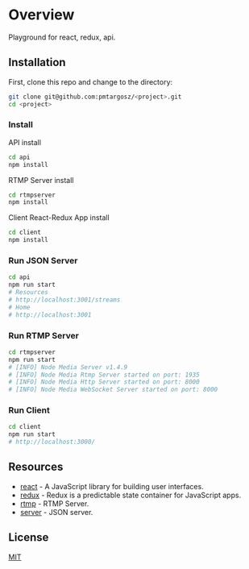 # Overview

Playground for react, redux, api.

## Installation

First, clone this repo and change to the directory:
```bash
git clone git@github.com:pmtargosz/<project>.git
cd <project>
```

### Install

API install
```bash
cd api
npm install
```

RTMP Server install
```bash
cd rtmpserver
npm install
```

Client React-Redux App install
```bash
cd client
npm install
```

### Run JSON Server

```bash
cd api
npm run start
# Resources
# http://localhost:3001/streams
# Home
# http://localhost:3001
```

### Run RTMP Server

```bash
cd rtmpserver
npm run start
# [INFO] Node Media Server v1.4.9
# [INFO] Node Media Rtmp Server started on port: 1935
# [INFO] Node Media Http Server started on port: 8000
# [INFO] Node Media WebSocket Server started on port: 8000
```

### Run Client

```bash
cd client
npm run start
# http://localhost:3000/
```

## Resources
* [react](https://reactjs.org/) - A JavaScript library for building user interfaces.
* [redux](https://redux.js.org/) - Redux is a predictable state container for JavaScript apps.
* [rtmp](https://github.com/illuspas/Node-Media-Server) - RTMP Server.
* [server](https://github.com/typicode/json-server) - JSON server.

## License
[MIT](https://opensource.org/licenses/MIT)

